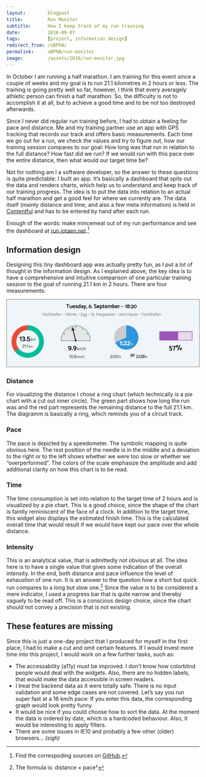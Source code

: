 ```yaml
---
layout:        blogpost
title:         Run Monitor
subtitle:      How I keep track of my run training
date:          2016-09-07
tags:          [project, information design]
redirect_from: /oBPhB/
permalink:     oBPhB/run-monitor
image:         /assets/2016/run-monitor.jpg
---
```


In October I am running a half marathon. I am training for this event since a couple of weeks and my goal is to run 21.1 kilometres in 2 hours or less. The training is going pretty well so far, however, I think that every averagely athletic person can finish a half marathon. So, the difficulty is not to accomplish it at all, but to achieve a good time and to be not too destroyed afterwards.

Since I never did regular run training before, I had to obtain a feeling for pace and distance. Me and my training partner use an app with GPS tracking that records our track and offers basic measurements. Each time we go out for a run, we check the values and try to figure out, how our training session compares to our goal: How long was that run in relation to the full distance? How fast did we run? If we would run with this pace over the entire distance, then what would our target time be?

Not for nothing am I a software developer, so the answer to these questions is quite predictable: I built an app. It’s basically a dashboard that spits out the data and renders charts, which help us to understand and keep track of our training progress. The idea is to put the data into relation to an actual half marathon and get a good feel for where we currently are. The data itself (mainly distance and time, and also a few meta information) is held in [Contentful](https://www.contentful.com/) and has to be entered by hand after each run.

Enough of the words: make mincemeat out of my run performance and see the dashboard at [run.jotaen.net](http://run.jotaen.net).[^1]

## Information design

Designing this tiny dashboard app was actually pretty fun, as I put a lot of thought in the information design. As I explained above, the key idea is to have a comprehensive and intuitive comparison of one particular training session to the goal of running 21.1 km in 2 hours. There are four measurements:

![Distance](/assets/2016/run-monitor-graphs.jpg)

### Distance

For visualizing the distance I chose a ring chart (which technically is a pie chart with a cut out inner circle). The green part shows how long the run was and the red part represents the remaining distance to the full 21.1 km. The diagramm is basically a ring, which reminds you of a circuit track.

### Pace

The pace is depicted by a speedometer. The symbolic mapping is quite obvious here. The rest position of the needle is in the middle and a deviation to the right or to the left shows whether we were too slow or whether we “overperformed”. The colors of the scale emphasize the amplitude and add additional clarity on how this chart is to be read.

### Time

The time consumption is set into relation to the target time of 2 hours and is visualized by a pie chart. This is a good choice, since the shape of the chart is faintly reminiscent of the face of a clock. In addition to the target time, this widget also displays the estimated finish time. This is the calculated overall time that would result if we would have kept our pace over the whole distance.

### Intensity

This is an analytical value, that is admittedly not obvious at all. The idea here is to have a single value that gives some indication of the overall intensity. In the end, both distance and pace influence the level of exhaustion of one run. It is an answer to the question how a short but quick run compares to a long but slow one.[^2] Since the value is to be considered a mere indicator, I used a progress bar that is quite narrow and thereby vaguely to be read off. This is a conscious design choice, since the chart should not convey a precision that is not existing.

## These features are missing

Since this is just a one-day project that I produced for myself in the first place, I had to make a cut and omit certain features. If I would invest more time into this project, I would work on a few further tasks, such as:

- The accessability (a11y) must be improved. I don’t know how colorblind people would deal with the widgets. Also, there are no hidden labels, that would make the data accessible in screen readers.
- I treat the backend data as it were totally safe. There is no input validation and some edge cases are not covered. Let’s say you run super fast at a 16 km/h pace: If you enter this data, the corresponding graph would look pretty funny.
- It would be nice if you could choose how to sort the data. At the moment the data is ordered by date, which is a hardcoded behaviour. Also, it would be interesting to apply filters.
- There are some issues in IE10 and probably a few other (older) browsers… *(sigh)*


[^1]: Find the correspoding sources on [GitHub](https://github.com/jotaen/run-monitor).

[^2]: The formula is: distance × pace²
